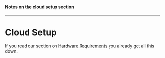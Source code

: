 #### Notes on the cloud setup section
---

# Cloud Setup

If you read our section on [Hardware Requirements](./index.mdx) you already got all this down.

